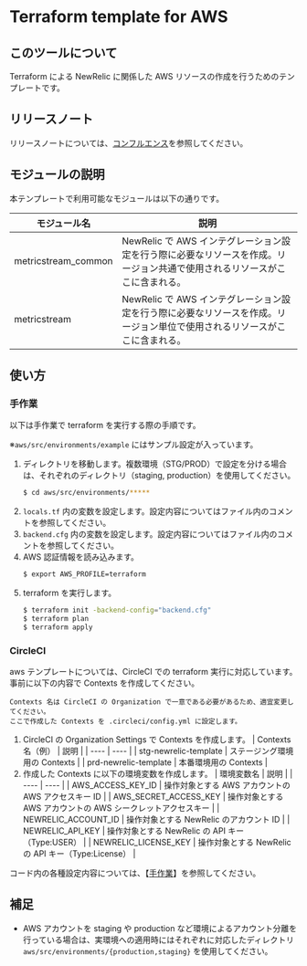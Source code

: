 # Terraform template for AWS

## このツールについて

Terraform による NewRelic に関係した AWS リソースの作成を行うためのテンプレートです。

## リリースノート

リリースノートについては、[コンフルエンス](https://confl.arms.dmm.com/pages/viewpage.action?pageId=1246768485)を参照してください。

## モジュールの説明

本テンプレートで利用可能なモジュールは以下の通りです。

| モジュール名 | 説明 |
| ---- | ---- |
| metricstream_common | NewRelic で AWS インテグレーション設定を行う際に必要なリソースを作成。リージョン共通で使用されるリソースがここに含まれる。 |
| metricstream | NewRelic で AWS インテグレーション設定を行う際に必要なリソースを作成。リージョン単位で使用されるリソースがここに含まれる。 |

## 使い方

### 手作業

以下は手作業で terraform を実行する際の手順です。

※`aws/src/environments/example` にはサンプル設定が入っています。

1. ディレクトリを移動します。複数環境（STG/PROD）で設定を分ける場合は、それぞれのディレクトリ（staging, production）を使用してください。
    ```bash
    $ cd aws/src/environments/*****
    ```
2. `locals.tf` 内の変数を設定します。設定内容についてはファイル内のコメントを参照してください。
3. `backend.cfg` 内の変数を設定します。設定内容についてはファイル内のコメントを参照してください。
4. AWS 認証情報を読み込みます。
    ```bash
    $ export AWS_PROFILE=terraform
    ```
5. terraform を実行します。
    ```bash
    $ terraform init -backend-config="backend.cfg"
    $ terraform plan
    $ terraform apply
    ```

### CircleCI

aws テンプレートについては、CircleCI での terraform 実行に対応しています。  
事前に以下の内容で Contexts を作成してください。
```
Contexts 名は CircleCI の Organization で一意である必要があるため、適宜変更してください。
ここで作成した Contexts を .circleci/config.yml に設定します。
```

1. CircleCI の Organization Settings で Contexts を作成します。
    | Contexts 名（例） | 説明 |
    | ---- | ---- |
    | stg-newrelic-template | ステージング環境用の Contexts |
    | prd-newrelic-template | 本番環境用の Contexts |
2. 作成した Contexts に以下の環境変数を作成します。
    | 環境変数名 | 説明 |
    | ---- | ---- |
    | AWS_ACCESS_KEY_ID | 操作対象とする AWS アカウントの AWS アクセスキー ID |
    | AWS_SECRET_ACCESS_KEY | 操作対象とする AWS アカウントの AWS シークレットアクセスキー |
    | NEWRELIC_ACCOUNT_ID | 操作対象とする NewRelic のアカウント ID |
    | NEWRELIC_API_KEY | 操作対象とする NewRelic の API キー（Type:USER） |
    | NEWRELIC_LICENSE_KEY | 操作対象とする NewRelic の API キー（Type:License） |

コード内の各種設定内容については、【[手作業](../aws/README.md#手作業)】を参照してください。

## 補足

* AWS アカウントを staging や production など環境によるアカウント分離を行っている場合は、実環境への適用時にはそれぞれに対応したディレクトリ `aws/src/environments/{production,staging}` を使用してください。
